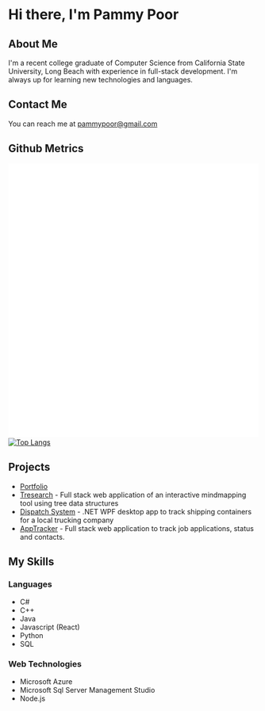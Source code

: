 # Hi there, I'm Pammy Poor
## About Me
I'm a recent college graduate of Computer Science from California State University, Long Beach with experience in full-stack development. I'm always up for learning new technologies and languages. 

## Contact Me
You can reach me at pammypoor@gmail.com

## Github Metrics
![Metrics](/github-metrics.svg)
[![Top Langs](https://github-readme-stats.vercel.app/api/top-langs/?username=pammypoor&layout=compact)](https://github.com/anuraghazra/github-readme-stats)

## Projects
- [Portfolio](https://pammypoor.github.io/)
- [Tresearch](https://github.com/pammypoor/Tresearch) - Full stack web application of an interactive mindmapping tool using tree data structures
- [Dispatch System](https://github.com/pammypoor/Dispatch-System) - .NET WPF desktop app to track shipping containers for a local trucking company
- [AppTracker](https://github.com/pammypoor/AppTracker) - Full stack web application to track job applications, status and contacts.

## My Skills
### Languages
- C#
- C++
- Java
- Javascript (React)
- Python
- SQL
### Web Technologies
- Microsoft Azure
- Microsoft Sql Server Management Studio
- Node.js

